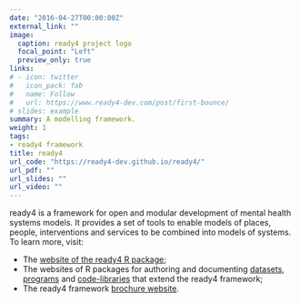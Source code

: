 ```yaml
---
date: "2016-04-27T00:00:00Z"
external_link: ""
image:
  caption: ready4 project logo
  focal_point: "Left"
  preview_only: true
links:
# - icon: twitter
#   icon_pack: fab
#   name: Follow
#   url: https://www.ready4-dev.com/post/first-bounce/
# slides: example
summary: A modelling framework.
weight: 1
tags:
- ready4 framework
title: ready4
url_code: "https://ready4-dev.github.io/ready4/"
url_pdf: ""
url_slides: ""
url_video: ""
---
```


ready4 is a framework for open and modular development of mental health systems models. It provides a set of tools to enable models of places, people, interventions and services to be combined into models of systems. To learn more, visit:

- The [website of the ready4 R package](https://ready4-dev.github.io/ready4/);
- The websites of R packages for authoring and documenting [datasets](https://ready4-dev.github.io/ready4use/index.html), [programs](https://ready4-dev.github.io/ready4show/index.html) and [code-libraries](https://ready4-dev.github.io/ready4pack/index.html) that extend the ready4 framework;
- The ready4 framework [brochure website](https://www.ready4-dev.com/).


